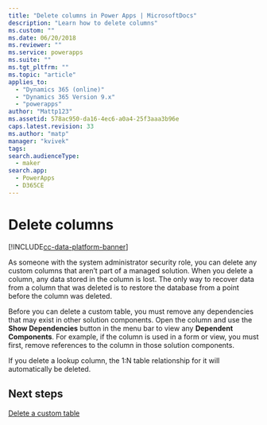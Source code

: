```yaml
---
title: "Delete columns in Power Apps | MicrosoftDocs"
description: "Learn how to delete columns"
ms.custom: ""
ms.date: 06/20/2018
ms.reviewer: ""
ms.service: powerapps
ms.suite: ""
ms.tgt_pltfrm: ""
ms.topic: "article"
applies_to: 
  - "Dynamics 365 (online)"
  - "Dynamics 365 Version 9.x"
  - "powerapps"
author: "Mattp123"
ms.assetid: 578ac950-da16-4ec6-a0a4-25f3aaa3b96e
caps.latest.revision: 33
ms.author: "matp"
manager: "kvivek"
tags: 
search.audienceType: 
  - maker
search.app: 
  - PowerApps
  - D365CE
---
```

# Delete columns

[!INCLUDE[cc-data-platform-banner](../../includes/cc-data-platform-banner.md)]

<a name="BKMK_DeletingFields"></a>   
 
 As someone with the system administrator security role, you can delete any custom columns that aren’t part of a managed solution. When you delete a column, any data stored in the column is lost. The only way to recover data from a column that was deleted is to restore the database from a point before the column was deleted.  
  
 Before you can delete a custom table, you must remove any dependencies that may exist in other solution components. Open the column and use the **Show Dependencies** button in the menu bar to view any **Dependent Components**. For example, if the column is used in a form or view, you must first, remove references to the column in those solution components.  
  
 If you delete a lookup column, the 1:N table relationship for it will automatically be deleted.  

 ## Next steps

 [Delete a custom table](data-platform-delete-table.md)
